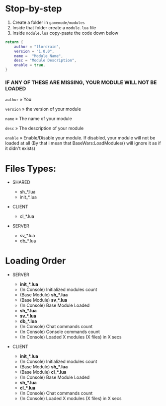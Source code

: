 # Stop-by-step

1. Create a folder in `gamemode/modules`
2. Inside that folder create a `module.lua` file
3. Inside `module.lua` copy-paste the code down below

```lua
return {
    author = "llordrain",
    version = "1.0.0",
    name =  "Module Name",
    desc = "Module Description",
    enable = true,
}
```

### IF ANY OF THESE ARE MISSING, YOUR MODULE WILL NOT BE LOADED

`author` » You

`version` » the version of your module

`name` » The name of your module

`desc` » The description of your module

`enable` » Enable/Disable your module. If disabled, your module will not be loaded at all (By that i mean that BaseWars:LoadModules() will ignore it as if it didn't exists)

# Files Types:

- SHARED

  - sh\_\*.lua
  - init\_\*.lua

- CLIENT

  - cl\_\*.lua

- SERVER
  - sv\_\*.lua
  - db\_\*.lua

# Loading Order

- SERVER

  - **init\_\*.lua**
  - (In Console) Initialized modules count
  - (Base Module) **sh\_\*.lua**
  - (Base Module) **sv\_\*.lua**
  - (In Console) Base Module Loaded
  - **sh\_\*.lua**
  - **sv\_\*.lua**
  - **db\_\*.lua**
  - (In Console) Chat commands count
  - (In Console) Console commands count
  - (In Console) Loaded X modules (X files) in X secs

- CLIENT

  - **init\_\*.lua**
  - (In Console) Initialized modules count
  - (Base Module) **sh\_\*.lua**
  - (Base Module) **cl\_\*.lua**
  - (In Console) Base Module Loaded
  - **sh\_\*.lua**
  - **cl\_\*.lua**
  - (In Console) Chat commands count
  - (In Console) Loaded X modules (X files) in X secs
